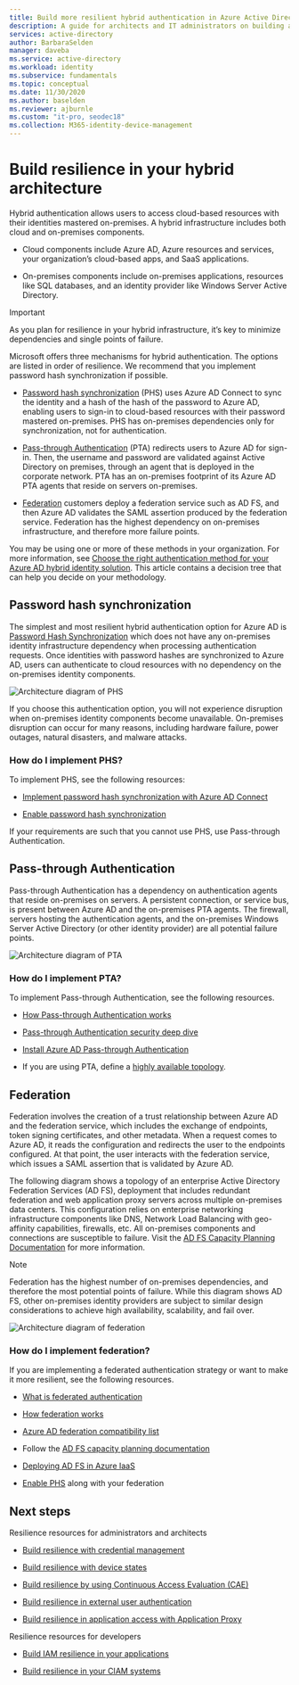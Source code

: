 ```yaml
---
title: Build more resilient hybrid authentication in Azure Active Directory
description: A guide for architects and IT administrators on building a resilient hybrid infrastructure.
services: active-directory
author: BarbaraSelden
manager: daveba
ms.service: active-directory
ms.workload: identity
ms.subservice: fundamentals
ms.topic: conceptual
ms.date: 11/30/2020
ms.author: baselden
ms.reviewer: ajburnle
ms.custom: "it-pro, seodec18"
ms.collection: M365-identity-device-management
---
```


# Build resilience in your hybrid architecture

Hybrid authentication allows users to access cloud-based resources with their identities mastered on-premises. A hybrid infrastructure includes both cloud and on-premises components.

* Cloud components include Azure AD, Azure resources and services, your organization’s cloud-based apps, and SaaS applications.

* On-premises components include on-premises applications, resources like SQL databases, and an identity provider like Windows Server Active Directory. 

> [!IMPORTANT]
> As you plan for resilience in your hybrid infrastructure, it’s key to minimize dependencies and single points of failure. 

Microsoft offers three mechanisms for hybrid authentication. The options are listed in order of resilience. We recommend that you implement password hash synchronization if possible.

* [Password hash synchronization](../hybrid/whatis-phs.md) (PHS) uses Azure AD Connect to sync the identity and a hash of the hash of the password to Azure AD, enabling users to sign-in to cloud-based resources with their password mastered on-premises. PHS has on-premises dependencies only for synchronization, not for authentication.

* [Pass-through Authentication](../hybrid/how-to-connect-pta.md) (PTA) redirects users to Azure AD for sign-in. Then, the username and password are validated against Active Directory on premises, through an agent that is deployed in the corporate network. PTA has an on-premises footprint of its Azure AD PTA agents that reside on servers on-premises.

* [Federation](../hybrid/whatis-fed.md) customers deploy a federation service such as AD FS, and then Azure AD validates the SAML assertion produced by the federation service. Federation has the highest dependency on on-premises infrastructure, and therefore more failure points. 

   
‎You may be using one or more of these methods in your organization. For more information, see [Choose the right authentication method for your Azure AD hybrid identity solution](../hybrid/choose-ad-authn.md). This article contains a decision tree that can help you decide on your methodology.

## Password hash synchronization

The simplest and most resilient hybrid authentication option for Azure AD is [Password Hash Synchronization](../hybrid/whatis-phs.md) which does not have any on-premises identity infrastructure dependency when processing authentication requests. Once identities with password hashes are synchronized to Azure AD, users can authenticate to cloud resources with no dependency on the on-premises identity components. 

![Architecture diagram of PHS](./media/resilience-in-hybrid/admin-resilience-phs.png)

If you choose this authentication option, you will not experience disruption when on-premises identity components become unavailable. On-premises disruption can occur for many reasons, including hardware failure, power outages, natural disasters, and malware attacks. 

### How do I implement PHS?

To implement PHS, see the following resources:

* [Implement password hash synchronization with Azure AD Connect](../hybrid/how-to-connect-password-hash-synchronization.md)

* [Enable password hash synchronization](../hybrid/how-to-connect-password-hash-synchronization.md)

If your requirements are such that you cannot use PHS, use Pass-through Authentication.

## Pass-through Authentication

Pass-through Authentication has a dependency on authentication agents that reside on-premises on servers. A persistent connection, or service bus, is present between Azure AD and the on-premises PTA agents. The firewall, servers hosting the authentication agents, and the on-premises Windows Server Active Directory (or other identity provider) are all potential failure points. 

![Architecture diagram of PTA](./media/resilience-in-hybrid/admin-resilience-pta.png)

### How do I implement PTA?

To implement Pass-through Authentication, see the following resources.

* [How Pass-through Authentication works](../hybrid/how-to-connect-pta-how-it-works.md)

* [Pass-through Authentication security deep dive](../hybrid/how-to-connect-pta-security-deep-dive.md)

* [Install Azure AD Pass-through Authentication](../hybrid/how-to-connect-pta-quick-start.md)

* If you are using PTA, define a [highly available topology](../hybrid/how-to-connect-pta-quick-start.md).

 ## Federation

Federation involves the creation of a trust relationship between Azure AD and the federation service, which includes the exchange of endpoints, token signing certificates, and other metadata. When a request comes to Azure AD, it reads the configuration and redirects the user to the endpoints configured. At that point, the user interacts with the federation service, which issues a SAML assertion that is validated by Azure AD. 

The following diagram shows a topology of an enterprise Active Directory Federation Services (AD FS), deployment that includes redundant federation and web application proxy servers across multiple on-premises data centers. This configuration relies on enterprise networking infrastructure components like DNS, Network Load Balancing with geo-affinity capabilities, firewalls, etc. All on-premises components and connections are susceptible to failure. Visit the [AD FS Capacity Planning Documentation](https://docs.microsoft.com/windows-server/identity/ad-fs/design/planning-for-ad-fs-server-capacity) for more information.

> [!NOTE]
>  Federation has the highest number of on-premises dependencies, and therefore the most potential points of failure. While this diagram shows AD FS, other on-premises identity providers are subject to similar design considerations to achieve high availability, scalability, and fail over.

![Architecture diagram of federation](./media/resilience-in-hybrid/admin-resilience-federation.png)

 ### How do I implement federation?

If you are implementing a federated authentication strategy or want to make it more resilient, see the following resources.

* [What is federated authentication](../hybrid/whatis-fed.md)

* [How federation works](../hybrid/how-to-connect-fed-whatis.md)

* [Azure AD federation compatibility list](../hybrid/how-to-connect-fed-compatibility.md)

* Follow the [AD FS capacity planning documentation](https://docs.microsoft.com/windows-server/identity/ad-fs/design/planning-for-ad-fs-server-capacity)

* [Deploying AD FS in Azure IaaS](https://docs.microsoft.com/windows-server/identity/ad-fs/deployment/how-to-connect-fed-azure-adfs)

* [Enable PHS](../hybrid/tutorial-phs-backup.md) along with your federation

## Next steps
Resilience resources for administrators and architects
 
* [Build resilience with credential management](resilience-in-credentials.md)

* [Build resilience with device states](resilience-with-device-states.md)

* [Build resilience by using Continuous Access Evaluation (CAE)](resilience-with-continuous-access-evaluation.md)

* [Build resilience in external user authentication](resilience-b2b-authentication.md)

* [Build resilience in application access with Application Proxy](resilience-on-premises-access.md)

Resilience resources for developers

* [Build IAM resilience in your applications](resilience-app-development-overview.md)

* [Build resilience in your CIAM systems](resilience-b2c.md)
